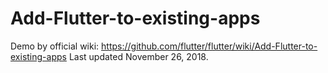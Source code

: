 # Add-Flutter-to-existing-apps

Demo by official wiki: https://github.com/flutter/flutter/wiki/Add-Flutter-to-existing-apps
Last updated November 26, 2018.
